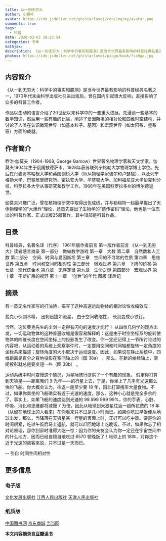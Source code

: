 ```yaml
---
title: 从一到无穷大
author: 小枫叶
avatar: https://cdn.jsdelivr.net/gh/starlovei/cdn/img/my/avatar.png
comments: true
tags:
  - 科普
date: 2020-03-03 18:25:54
categories: 书单
mathjax:
description: 《从一到无穷大：科学中的事实和臆测》是当今世界最有影响的科普经典名著之一，1970年代末由科学出版社引进出版后，曾在国内引起很大反响，直接影响了众多的科普工作者。
photos: https://cdn.jsdelivr.net/gh/starlovei/picgo/book/fsahga.jpg
---
```

## 内容简介
《从一到无穷大：科学中的事实和臆测》是当今世界最有影响的科普经典名著之一，1970年代末由科学出版社引进出版后，曾在国内引起很大反响，直接影响了众多的科普工作者。

作品以生动的语言介绍了20世纪以来科学中的一些重大进展。先漫谈一些基本的数学知识，然后用一些有趣的比喻，阐述了爱因斯坦的相对论和四维时空结构，并讨论了人类在认识微观世界（如基本粒子、基因）和宏观世界（如太阳系、星系等）方面的成就。

## 作者简介
乔治·伽莫夫（1904-1968, George Gamow）世界著名物理学家和天文学家。伽莫夫1904年生于俄国敖德萨市。1928年获苏联列宁格勒大学物理学博士学位。先后在丹麦哥本哈根大学和英国剑桥大学（师从物理学家玻尔和卢瑟福），以及列宁格勒大学、巴黎居里研究所、密执安大学、华盛顿大学、加利福尼亚大学伯克利分校、科罗拉多大学从事研究和教学工作。1968年在美国科罗拉多州的博尔德逝世。

伽莫夫兴趣广泛，曾在核物理研究中取得出色成绩，并与勒梅特一起最早提出了天体物理学的“大爆炸”理论，还首先提出了生物学的“遗传密码”理论。他也是一位杰出的科普作家，正式出版25部著作，其中18部是科普作品。

## 目录
科普经典，名著名译（代序）
1961年版作者前言
第一版作者前言
《从一到无穷大》读者感言摘录
第一部分　做做数字游戏
第一章　大数
第二章　自然数和人工数
第二部分　空间、时间与爱因斯坦
第三章　空间的不寻常的性质
第四章　思维世界
第五章　时间和空间的相对性
第三部分　微观世界
第六章　下降的阶梯
第七章　现代炼金术
第八章　无序定律
第九章　生命之谜
第四部分　宏观世界
第十章　不断扩展的视野
第十一章　“创世”的年代
图版
译后记

## 摘录
有一首无名作家写的打油诗，描写了这种高速运动物体的相对论性收缩效应： 

斐克小伙剑术精， 
出刺迅捷如流星， 
由于空间收缩性， 
长剑变成小铁钉。 

当然，这位斐克先生的出剑一定得有闪电的速度才能行！
从四维几何学的观点出发，一切运动物体的这种普遍收缩是很容易解释的：这是由于时空坐标系的旋转使物体的四维长度在空间坐标上的投影发生了改变。你一定还记得上一节所讨论过的内容吧，从运动着的系统上观察事件时，一定要用空间和时间轴都旋转一定角度的坐标系来描述；旋转角度的大小取决于运动速度。因此，如果说在静止系统中，四维距离是百分之百地投影在空间轴上的（图 38a） ，那么，在新的坐标轴上，空间投影就总是要变短一些（图 38b） 。 

运动系统中时间变慢这个情况，为星际旅行提供了一个有趣的现象。 假定你打算到天狼星——距离我们 9 光年——的行星上去，于是，你坐上了几乎有光速那么快的飞船。你大概会认为，往返一趟至少要 18 年，因此打算携带大量食物。不过，如果你乘坐的飞船确实有近于光速的速度，那么，这种小心就是完全多余的了。事实上，如果飞船的速度达到光速的 99.999 999 99%，你的手表、心脏、呼吸、消化和思维都将减慢 7 万倍，因此从地球到天狼星往返一趟所花费的 18 年（从留在地球上的人看来）在你看来只不过是几小时而已。如果你吃过早饭便从地球出发，那么，当降落在天狼星某一行星的表面上时，正好可以吃中饭。要是你的时间很紧，吃过午饭后马上返航，就可以赶回地球上吃晚饭。不过，如果你忘了相对论原理，那你到家时准得大吃一惊：因为你的亲友会认为你一定还在宇宙空间中的什么地方，因而已经自顾自地吃过 6570 顿晚饭了！地球上的 18年，对你这个近于光速的旅客来说，只不过是一天而已。 
 
-- 引自 时间空间相对性

## 更多信息
### 电子版
[文化发展出版社](https://read.douban.com/ebook/110952054/?dcs=subject-buylink&dcm=douban&dct=1102715)
[江西人民出版社](https://read.douban.com/ebook/123961200/?dcs=subject-buylink&dcm=douban&dct=1102715)
[天津人民出版社](https://read.douban.com/ebook/123406891/?dcs=subject-buylink&dcm=douban&dct=1102715)
### 纸质版
[中国图书网](http://www.bookschina.com/2200858.htm)
[京东商城](https://re.jd.com/cps/item/11869275.html?cu=true&utm_source=book.douban.com&utm_medium=tuiguang&utm_campaign=t_15055_&utm_term=e595a2ed777d45a1b5fdd93b6d1996b0)
[当当网](http://product.dangdang.com/26484122.html?_ddclickunion=P-306226-0-s1102715|ad_type=0|sys_id=1#dd_refer=https%3A%2F%2Fbook.douban.com%2Flink2%2F%3Flowest%3D2180%26pre%3D0%26vendor%3Ddangdang%26srcpage%3Dbuylink%26price%3D3600%26pos%3D3%26url%3Dhttp%253a%252f%252funion.dangdang.com%252ftransfer.php%253ffrom%253dp-306226-0-s1102715%2526backurl%253dhttp%253a%252f%252fproduct.dangdang.com%252fproduct.aspx%253fproduct_id%253d26484122%26cntvendor%3D3%26srcsubj%3D%26type%3Dbkbuy%26subject%3D1102715)

**本文内容摘录自[豆瓣读书](https://book.douban.com/subject/1102715/)**